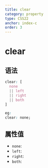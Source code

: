 ```yaml
---
title: clear
category: property
type: CSS22
anchor: index-c
order: 3
---
```


# clear

## 语法

```css
clear: [
  none
  || left
  || right
  || both
]

eg:
clear: none;
```

## 属性值

* `none`:
* `left`:
* `right`:
* `both`:
